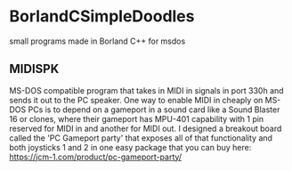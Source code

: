 # BorlandCSimpleDoodles
small programs made in Borland C++ for msdos

## MIDISPK ##

MS-DOS compatible program that takes in MIDI in signals in port 330h and sends it out to the PC speaker.
One way to enable MIDI in cheaply on MS-DOS PCs is to depend on a gameport in a sound card like a Sound Blaster 16 or clones, where their gameport has MPU-401 capability with 1 pin reserved for MIDI in and another for MIDI out. I designed a breakout board called the 'PC Gameport party' that exposes all of that functionality and both joysticks 1 and 2 in one easy package that you can buy here: https://jcm-1.com/product/pc-gameport-party/
